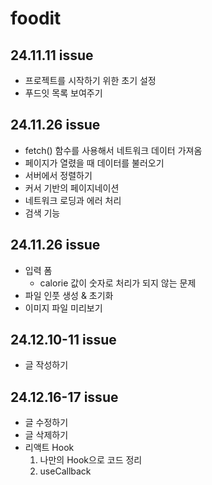 # foodit

## 24.11.11 issue

- 프로젝트를 시작하기 위한 초기 설정
- 푸드잇 목록 보여주기

## 24.11.26 issue

- fetch() 함수를 사용해서 네트워크 데이터 가져옴
- 페이지가 열렸을 때 데이터를 불러오기
- 서버에서 정렬하기
- 커서 기반의 페이지네이션
- 네트워크 로딩과 에러 처리
- 검색 기능

## 24.11.26 issue

- 입력 폼
  - calorie 값이 숫자로 처리가 되지 않는 문제
- 파일 인풋 생성 & 초기화
- 이미지 파일 미리보기

## 24.12.10-11 issue

- 글 작성하기

## 24.12.16-17 issue

- 글 수정하기
- 글 삭제하기
- 리액트 Hook
  1. 나만의 Hook으로 코드 정리
  2. useCallback
